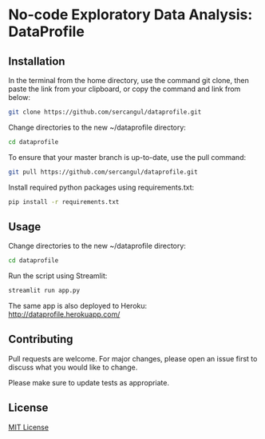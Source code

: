 # No-code Exploratory Data Analysis: DataProfile

## Installation

In the  terminal from the home directory, use the command git clone, then paste the link from your clipboard, or copy the command and link from below:

```bash
git clone https://github.com/sercangul/dataprofile.git
```

Change directories to the new ~/dataprofile directory:

```bash
cd dataprofile
```

To ensure that your master branch is up-to-date, use the pull command:

```bash
git pull https://github.com/sercangul/dataprofile.git
```

Install required python packages using requirements.txt:

```bash
pip install -r requirements.txt
```

## Usage

Change directories to the new ~/dataprofile directory:

```bash
cd dataprofile
```

Run the script using Streamlit:

```bash
streamlit run app.py
```

The same app is also deployed to Heroku: http://dataprofile.herokuapp.com/


## Contributing
Pull requests are welcome. For major changes, please open an issue first to discuss what you would like to change.

Please make sure to update tests as appropriate.

## License
[MIT License](https://choosealicense.com/licenses/mit/)
